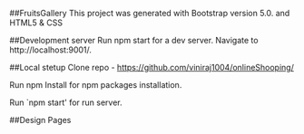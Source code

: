 ##FruitsGallery
This project was generated with Bootstrap version 5.0. and HTML5 & CSS

##Development server
Run npm start for a dev server. Navigate to http://localhost:9001/.

##Local stetup
Clone repo - https://github.com/viniraj1004/onlineShooping/

Run npm Install for npm packages installation.

Run `npm start' for run server.

##Design Pages